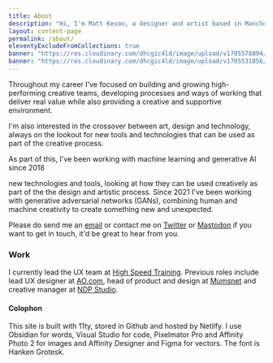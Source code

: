 ```yaml
---
title: About
description: "Hi, I'm Matt Kevan, a designer and artist based in Manchester."
layout: content-page
permalink: /about/
eleventyExcludeFromCollections: true
banner: "https://res.cloudinary.com/dhcgic4ld/image/upload/v1705578894/bg.svg"
banner: "https://res.cloudinary.com/dhcgic4ld/image/upload/v1705531856/slc1/747.png"
---
```


Throughout my career I've focused on building and growing high-performing creative teams, developing processes and ways of working that deliver real value while also providing a creative and supportive environment.

I'm also interested in the crossover between art, design and technology, always on the lookout for new tools and technologies that can be used as part of the creative process. 

As part of this, I've been working with machine learning and generative AI since 2018

 new technologies and tools, looking at how they can be used creatively as part of the the design and artistic process. 
Since 2021 I've been working with generative adversarial networks (GANs), combining human and machine creativity to create something new and unexpected.

Please do send me an [email](mailto:hello@unlimiteddreamco.xyz) or contact me on [Twitter](https://twitter.com/unltd_dream_co) or [Mastodon](https://sigmoid.social/@unlimiteddreamco) if you want to get in touch, it'd be great to hear from you.

### Work

I currently lead the UX team at <a href="https://www.highspeedtraining.co.uk" target="_blank">High Speed Training</a>. Previous roles include lead UX designer at <a href="ao.com" target="_blank">AO.com</a>, head of product and design at <a href="https://www.mumsnet.com" target="_blank">Mumsnet</a> and creative manager at <a href="https://www.ndp-studio.com" target="_blank">NDP Studio</a>.

#### Colophon

This site is built with 11ty, stored in Github and hosted by Netilfy. I use Obsidian for words, Visual Studio for code, Pixelmator Pro and Affinity Photo 2 for images and Affinity Designer and Figma for vectors. The font is Hanken Grotesk. 
